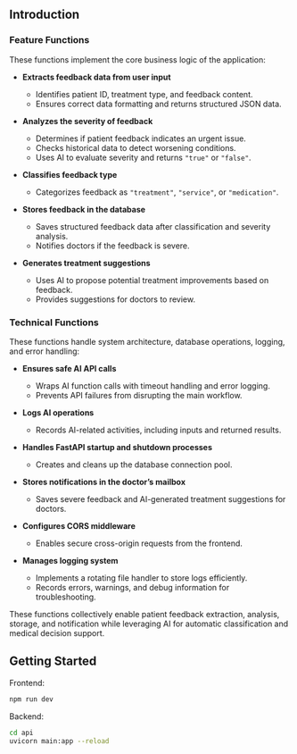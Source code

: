 
## Introduction

### **Feature Functions**  
These functions implement the core business logic of the application:  

- **Extracts feedback data from user input**  
  - Identifies patient ID, treatment type, and feedback content.  
  - Ensures correct data formatting and returns structured JSON data.  

- **Analyzes the severity of feedback**  
  - Determines if patient feedback indicates an urgent issue.  
  - Checks historical data to detect worsening conditions.  
  - Uses AI to evaluate severity and returns `"true"` or `"false"`.  

- **Classifies feedback type**  
  - Categorizes feedback as `"treatment"`, `"service"`, or `"medication"`.  

- **Stores feedback in the database**  
  - Saves structured feedback data after classification and severity analysis.  
  - Notifies doctors if the feedback is severe.  

- **Generates treatment suggestions**  
  - Uses AI to propose potential treatment improvements based on feedback.  
  - Provides suggestions for doctors to review.  

### **Technical Functions**  
These functions handle system architecture, database operations, logging, and error handling:  

- **Ensures safe AI API calls**  
  - Wraps AI function calls with timeout handling and error logging.  
  - Prevents API failures from disrupting the main workflow.  

- **Logs AI operations**  
  - Records AI-related activities, including inputs and returned results.  

- **Handles FastAPI startup and shutdown processes**  
  - Creates and cleans up the database connection pool.  

- **Stores notifications in the doctor’s mailbox**  
  - Saves severe feedback and AI-generated treatment suggestions for doctors.  

- **Configures CORS middleware**  
  - Enables secure cross-origin requests from the frontend.  

- **Manages logging system**  
  - Implements a rotating file handler to store logs efficiently.  
  - Records errors, warnings, and debug information for troubleshooting.  

These functions collectively enable patient feedback extraction, analysis, storage, and notification while leveraging AI for automatic classification and medical decision support.



## Getting Started

Frontend:

```bash
npm run dev
```

Backend:

```bash
cd api
uvicorn main:app --reload
```

